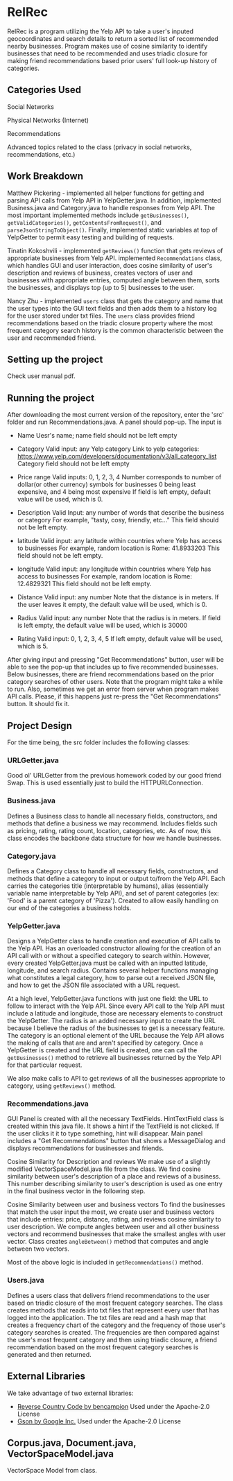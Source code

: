 # RelRec
RelRec is a program utilizing the Yelp API to take a user's inputed geocoordinates and search details to return a sorted list of recommended nearby businesses. Program makes use of cosine similarity to identify businesses that need to be recommended and uses triadic closure for making friend recommendations based prior users' full look-up history of categories. 


## Categories Used
Social Networks

Physical Networks (Internet)

Recommendations

Advanced topics related to the class (privacy in social networks, recommendations, etc.)


## Work Breakdown
Matthew Pickering - implemented all helper functions for getting and parsing API calls from Yelp API in YelpGetter.java. In addition, implemented Business.java and Category.java to handle responses from Yelp API. The most important implemented methods include ``getBusinesses()``, ``getValidCategories()``, ``getContentsFromRequest()``, and ``parseJsonStringToObject()``. Finally, implemented static variables at top of YelpGetter to permit easy testing and building of requests.

Tinatin Kokoshvili - implemented ``getReviews()`` function that gets reviews of appropriate businesses from Yelp API.
       implemented ``Recommendations`` class, which handles GUI and user interaction, does cosine similarity
       of user's description and reviews of business, creates vectors of user and businesses with appropriate 
       entries, computed angle between them, sorts the businesses, and displays top (up to 5) businesses to the user. 


Nancy Zhu - implemented ``users`` class that gets the category and name that the user types into the GUI text fields and then adds them to a history log for the user stored under txt files. The ``users`` class provides friend recommendations based on the triadic closure property where the most frequent category search history is the common characteristic between the user and recommended friend.

## Setting up the project
Check user manual pdf.


## Running the project
After downloading the most current version of the repository, enter the 'src' folder and run Recommendations.java. 
A panel should pop-up. The input is 
- Name
  Uesr's name; name field should not be left empty
  
- Category
  Valid input: any Yelp category
  Link to yelp categories: https://www.yelp.com/developers/documentation/v3/all_category_list
  Category field should not be left empty

- Price range
  Valid inputs: 0, 1, 2, 3, 4
  Number corresponds to number of dollar(or other currency) symbols for businesses
  0 being least expensive, and 4 being most expensive
  If field is left empty, default value will be used, which is 0.
  
- Description
  Valid Input: any number of words that describe the business or category
  For example, "tasty, cosy, friendly, etc..."
  This field should not be left empty.

- latitude
  Valid input: any latitude within countries where Yelp has access to businesses
  For example, random location is Rome: 41.8933203
  This field should not be left empty.
  
- longitude
  Valid input: any longitude within countries where Yelp has access to businesses
  For example, random location is Rome: 12.4829321
  This field should not be left empty.

- Distance
  Valid input: any number
  Note that the distance is in meters. 
  If the user leaves it empty, the default value will be used,
  which is 0.
  
- Radius
  Valid input: any number
  Note that the radius is in meters. 
  If field is left empty, the default value will be used, which is 30000
  
- Rating
  Valid input: 0, 1, 2, 3, 4, 5
  If left empty, default value will be used, which is 5.


After giving input and pressing "Get Recommendations" button, user will be able to see 
the pop-up that includes up to five recommended businesses. Below businesses, there are 
friend recommendations based on the prior category searches of other users.
Note that the program might take a while to run. Also, sometimes we get an error from server
when program makes API calls. Please, if this happens just re-press the "Get Recommendations"
button. It should fix it. 


## Project Design
For the time being, the src folder includes the following classes:

### URLGetter.java
Good ol' URLGetter from the previous homework coded by our good friend Swap. This is used essentially just to build the HTTPURLConnection.

### Business.java
Defines a Business class to handle all necessary fields, constructors, and methods that define a business we may recommend. Includes fields such as pricing, rating, rating count, location, categories, etc. As of now, this class encodes the backbone data structure for how we handle businesses.

### Category.java
Defines a Category class to handle all necessary fields, constructors, and methods that define a category to input or output to/from the Yelp API. Each carries the categories title (interpretable by humans), alias (essentially variable name interpretable by Yelp API), and set of parent categories (ex: 'Food' is a parent category of 'Pizza'). Created to allow easily handling on our end of the categories a business holds.

### YelpGetter.java
Designs a YelpGetter class to handle creation and execution of API calls to the Yelp API. Has an overloaded constructor allowing for the creation of an API call with or without a specified category to search within. However, every created YelpGetter.java must be called with an inputted latitude, longitude, and search radius. Contains several helper functions managing what constitutes a legal category, how to parse out a received JSON file, and how to get the JSON file associated with a URL request.

At a high level, YelpGetter.java functions with just one field: the URL to follow to interact with the Yelp API. Since every API call to the Yelp API must include a latitude and longitude, those are necessary elements to construct the YelpGetter. The radius is an added necessary input to create the URL because I believe the radius of the businesses to get is a necessary feature. The category is an optional element of the URL because the Yelp API allows the making of calls that are and aren't specified by category. Once a YelpGetter is created and the URL field is created, one can call the ``getBusinesses()`` method to retrieve all businesses returned by the Yelp API for that particular request.

We also make calls to API to get reviews of all the businesses appropriate to category, using ``getReviews()`` method.

### Recommendations.java

GUI
Panel is created with all the necessary TextFields. HintTextField class is created within
this java file. It shows a hint if the TextField is not clicked. If the user clicks it it to
type something, hint will disappear. 
Main panel includes a "Get Recommendations" button that shows a MessageDialog and
displays recommendations for businesses and friends.

Cosine Similarity for Description and reviews
We make use of a slightly modified VectorSpaceModel.java file from the class. We find
cosine similarity between user's description of a place and reviews of a business.
This number describing similarity to user's description is used as one entry in the final
business vector in the following step.


Cosine Similarity between user and business vectors
To find the businesses that match the user input the most, we create user and business vectors that
include entries: price, distance, rating, and reviews cosine similarity to user description.
We compute angles between user and all other business vectors and recommend businesses
that make the smallest angles with user vector. 
Class creates ``angleBetween()`` method that computes and angle between
two vectors.

Most of the above logic is included in ``getRecommendations()`` method.


### Users.java
Defines a users class that delivers friend recommendations to the user based on triadic closure of the most frequent category searches. The class creates methods that reads into txt files that represent every user that has logged into the application. The txt files are read and a hash map that creates a frequency chart of the category and the frequency of those user's category searches is created. The frequencies are then compared against the user's most frequent category and then using triadic closure, a friend recommendation based on the most frequent category searches is generated and then returned.


## External Libraries
We take advantage of two external libraries:
* [Reverse Country Code by bencampion](https://github.com/bencampion/reverse-country-code)
Used under the Apache-2.0 License
* [Gson by Google Inc.](https://github.com/google/gson)
Used under the Apache-2.0 License

## Corpus.java, Document.java, VectorSpaceModel.java
VectorSpace Model from class.
